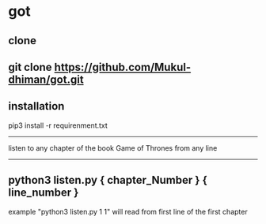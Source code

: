 # got


clone
------
git clone https://github.com/Mukul-dhiman/got.git
------

installation
------
pip3 install -r requirenment.txt

------

listen to any chapter of the book Game of Thrones from any line

-----
python3 listen.py { chapter_Number } { line_number }
-----

example "python3 listen.py 1 1" will read from first line of the first chapter
